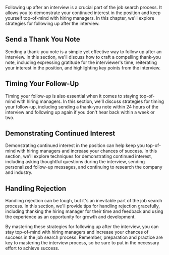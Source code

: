 
Following up after an interview is a crucial part of the job search process. It allows you to demonstrate your continued interest in the position and keep yourself top-of-mind with hiring managers. In this chapter, we'll explore strategies for following up after the interview.

Send a Thank You Note
---------------------

Sending a thank-you note is a simple yet effective way to follow up after an interview. In this section, we'll discuss how to craft a compelling thank-you note, including expressing gratitude for the interviewer's time, reiterating your interest in the position, and highlighting key points from the interview.

Timing Your Follow-Up
---------------------

Timing your follow-up is also essential when it comes to staying top-of-mind with hiring managers. In this section, we'll discuss strategies for timing your follow-up, including sending a thank-you note within 24 hours of the interview and following up again if you don't hear back within a week or two.

Demonstrating Continued Interest
--------------------------------

Demonstrating continued interest in the position can help keep you top-of-mind with hiring managers and increase your chances of success. In this section, we'll explore techniques for demonstrating continued interest, including asking thoughtful questions during the interview, sending personalized follow-up messages, and continuing to research the company and industry.

Handling Rejection
------------------

Handling rejection can be tough, but it's an inevitable part of the job search process. In this section, we'll provide tips for handling rejection gracefully, including thanking the hiring manager for their time and feedback and using the experience as an opportunity for growth and development.

By mastering these strategies for following up after the interview, you can stay top-of-mind with hiring managers and increase your chances of success in the job search process. Remember, preparation and practice are key to mastering the interview process, so be sure to put in the necessary effort to achieve success.
